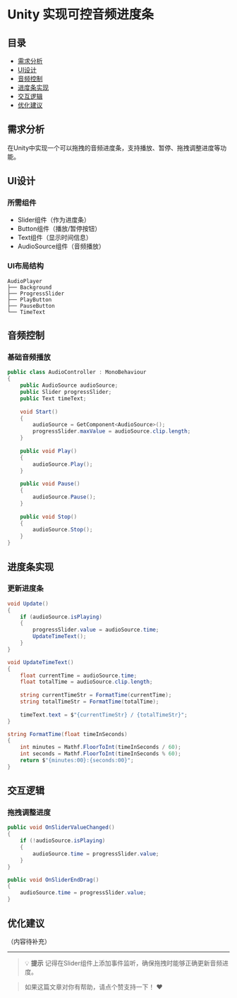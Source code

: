 # Unity 实现可控音频进度条

## 目录
- [需求分析](#需求分析)
- [UI设计](#ui设计)
- [音频控制](#音频控制)
- [进度条实现](#进度条实现)
- [交互逻辑](#交互逻辑)
- [优化建议](#优化建议)

## 需求分析

在Unity中实现一个可以拖拽的音频进度条，支持播放、暂停、拖拽调整进度等功能。

## UI设计

### 所需组件
- Slider组件（作为进度条）
- Button组件（播放/暂停按钮）
- Text组件（显示时间信息）
- AudioSource组件（音频播放）

### UI布局结构
```
AudioPlayer
├── Background
├── ProgressSlider
├── PlayButton
├── PauseButton
└── TimeText
```

## 音频控制

### 基础音频播放
```csharp
public class AudioController : MonoBehaviour
{
    public AudioSource audioSource;
    public Slider progressSlider;
    public Text timeText;
    
    void Start()
    {
        audioSource = GetComponent<AudioSource>();
        progressSlider.maxValue = audioSource.clip.length;
    }
    
    public void Play()
    {
        audioSource.Play();
    }
    
    public void Pause()
    {
        audioSource.Pause();
    }
    
    public void Stop()
    {
        audioSource.Stop();
    }
}
```

## 进度条实现

### 更新进度条
```csharp
void Update()
{
    if (audioSource.isPlaying)
    {
        progressSlider.value = audioSource.time;
        UpdateTimeText();
    }
}

void UpdateTimeText()
{
    float currentTime = audioSource.time;
    float totalTime = audioSource.clip.length;
    
    string currentTimeStr = FormatTime(currentTime);
    string totalTimeStr = FormatTime(totalTime);
    
    timeText.text = $"{currentTimeStr} / {totalTimeStr}";
}

string FormatTime(float timeInSeconds)
{
    int minutes = Mathf.FloorToInt(timeInSeconds / 60);
    int seconds = Mathf.FloorToInt(timeInSeconds % 60);
    return $"{minutes:00}:{seconds:00}";
}
```

## 交互逻辑

### 拖拽调整进度
```csharp
public void OnSliderValueChanged()
{
    if (!audioSource.isPlaying)
    {
        audioSource.time = progressSlider.value;
    }
}

public void OnSliderEndDrag()
{
    audioSource.time = progressSlider.value;
}
```

## 优化建议

（内容待补充）

---

> 💡 **提示**
> 记得在Slider组件上添加事件监听，确保拖拽时能够正确更新音频进度。

> 如果这篇文章对你有帮助，请点个赞支持一下！ ❤️